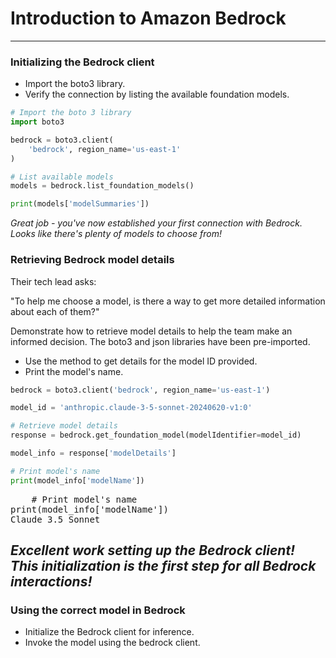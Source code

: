 # Introduction to Amazon Bedrock
---
### Initializing the Bedrock client
* Import the boto3 library.
* Verify the connection by listing the available foundation models.
```python
# Import the boto 3 library
import boto3

bedrock = boto3.client(
    'bedrock', region_name='us-east-1'
)

# List available models
models = bedrock.list_foundation_models()

print(models['modelSummaries'])
```
*Great job - you've now established your first connection with Bedrock. Looks like there's plenty of models to choose from!*
### Retrieving Bedrock model details
Their tech lead asks:

"To help me choose a model, is there a way to get more detailed information about each of them?"

Demonstrate how to retrieve model details to help the team make an informed decision. The boto3 and json libraries have been pre-imported.
* Use the method to get details for the model ID provided.
* Print the model's name.
```python
bedrock = boto3.client('bedrock', region_name='us-east-1')

model_id = 'anthropic.claude-3-5-sonnet-20240620-v1:0'

# Retrieve model details
response = bedrock.get_foundation_model(modelIdentifier=model_id)

model_info = response['modelDetails']

# Print model's name
print(model_info['modelName'])
```
<pre>
    # Print model's name
print(model_info['modelName'])
Claude 3.5 Sonnet
</pre>
*Excellent work setting up the Bedrock client! This initialization is the first step for all Bedrock interactions!*
---
### Using the correct model in Bedrock
* Initialize the Bedrock client for inference.
* Invoke the model using the bedrock client.
